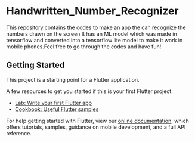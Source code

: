 # Handwritten_Number_Recognizer

This repository contains the codes to make an app the can recognize the numbers drawn on the screen.It has an ML model which was made in tensorflow and converted into a tensorflow lite model to make it work in mobile phones.Feel free to go through the codes and have fun!

## Getting Started

This project is a starting point for a Flutter application.

A few resources to get you started if this is your first Flutter project:

- [Lab: Write your first Flutter app](https://flutter.dev/docs/get-started/codelab)
- [Cookbook: Useful Flutter samples](https://flutter.dev/docs/cookbook)

For help getting started with Flutter, view our
[online documentation](https://flutter.dev/docs), which offers tutorials,
samples, guidance on mobile development, and a full API reference.
